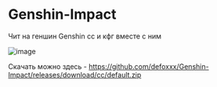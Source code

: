 # Genshin-Impact


Чит на геншин Genshin cc и кфг вместе с ним

![image](https://user-images.githubusercontent.com/53594431/198863303-ef446102-fd89-45a5-bb48-8640e0089a44.png)




Скачать можно здесь - https://github.com/defoxxx/Genshin-Impact/releases/download/cc/default.zip
